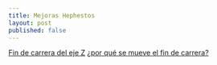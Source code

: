 ```yaml
---
title: Mejoras Hephestos
layout: post
published: false
---
```



[Fin de carrera del eje Z](http://www.thingiverse.com/thing:678543)
[¿por qué se mueve el fin de carrera?](http://www.mibqyyo.com/comunidad/discussion/46596/por-que-el-final-de-carrera-z-se-mueve/p1)
